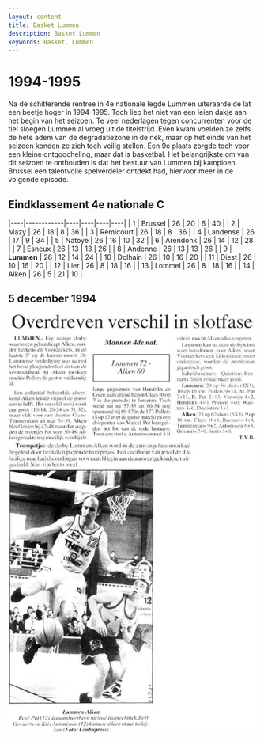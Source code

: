 ```yaml
---
layout: content
title: Basket Lummen
description: Basket Lummen
keywords: Basket, Lummen
---
```


# 1994-1995

Na de schitterende rentree in 4e nationale legde Lummen uiteraarde de lat een beetje hoger in 1994-1995. Toch liep het niet van een leien dakje aan het begin van het seizoen. Te veel nederlagen tegen concurrenten voor de tiel sloegen Lummen al vroeg uit de titelstrijd. Even kwam voelden ze zelfs de hete adem van de degradatiezone in de nek, maar op het einde van het seizoen konden ze zich toch veilig stellen. Een 9e plaats zorgde toch voor een kleine ontgoocheling, maar dat is basketbal. Het belangrijkste om van dit seizoen te onthouden is dat het bestuur van Lummen bij kampioen Brussel een talentvolle spelverdeler ontdekt had, hiervoor meer in de volgende episode.

## Eindklassement 4e nationale C

|----|------------|----|----|----|----|
| 1  | Brussel    | 26 | 20 | 6  | 40 |
| 2  | Mazy       | 26 | 18 | 8  | 36 |
| 3  | Remicourt  | 26 | 18 | 8  | 36 |
| 4  | Landense   | 26 | 17 | 9  | 34 |
| 5  | Natoye     | 26 | 16 | 10 | 32 |
| 6  | Arendonk   | 26 | 14 | 12 | 28 |
| 7  | Esneux     | 26 | 13 | 13 | 26 |
| 8  | Andenne    | 26 | 13 | 13 | 26 |
| 9  | **Lummen** | 26 | 12 | 14 | 24 |
| 10 | Dolhain    | 26 | 10 | 16 | 20 |
| 11 | Diest      | 26 | 10 | 16 | 20 |
| 12 | Lier       | 26 | 8  | 18 | 16 |
| 13 | Lommel     | 26 | 8  | 18 | 16 |
| 14 | Alken      | 26 | 5  | 21 | 10 |

## 5 december 1994

![19941205](/club/geschiedenis/1994-1995/19941205.gif)